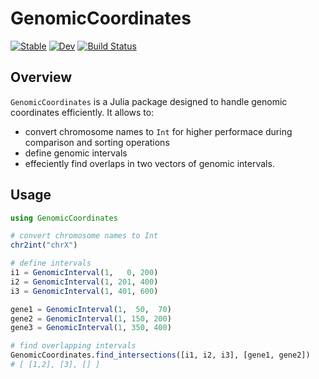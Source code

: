 # GenomicCoordinates

[![Stable](https://img.shields.io/badge/docs-stable-blue.svg)](https://ArndtLab.github.io/GenomicCoordinates.jl/stable/)
[![Dev](https://img.shields.io/badge/docs-dev-blue.svg)](https://ArndtLab.github.io/GenomicCoordinates.jl/dev/)
[![Build Status](https://github.com/ArndtLab/GenomicCoordinates.jl/actions/workflows/CI.yml/badge.svg?branch=main)](https://github.com/ArndtLab/GenomicCoordinates.jl/actions/workflows/CI.yml?query=branch%3Amain)




## Overview

`GenomicCoordinates` is a Julia package designed to handle genomic coordinates efficiently. It allows to:


- convert chromosome names to `Int` for higher performace during comparison and sorting operations
- define genomic intervals
- effeciently find overlaps in two vectors of genomic intervals.


## Usage

```julia
using GenomicCoordinates

# convert chromosome names to Int
chr2int("chrX")

# define intervals
i1 = GenomicInterval(1,   0, 200)
i2 = GenomicInterval(1, 201, 400)
i3 = GenomicInterval(1, 401, 600)

gene1 = GenomicInterval(1,  50,  70)
gene2 = GenomicInterval(1, 150, 200)
gene3 = GenomicInterval(1, 350, 400)

# find overlapping intervals
GenomicCoordinates.find_intersections([i1, i2, i3], [gene1, gene2])
# [ [1,2], [3], [] ]
```
